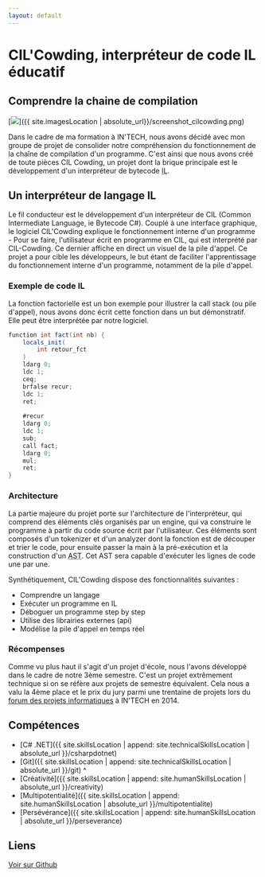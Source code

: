 ```yaml
---
layout: default
---
```


# CIL'Cowding, interpréteur de code IL éducatif

## Comprendre la chaine de compilation

[<img src="{{ site.imagesLocation | absolute_url}}/screenshot_cilcowding_mini.png" class="realization-mini border"/>]({{ site.imagesLocation | absolute_url}}/screenshot_cilcowding.png)

Dans le cadre de ma formation à IN'TECH, nous avons décidé avec mon groupe de projet de consolider notre compréhension du fonctionnement de la chaîne de compilation d'un programme. C'est ainsi que nous avons créé de toute pièces CIL Cowding, un projet dont la brique principale est le développement d'un interpréteur de bytecode <abbr title="Intermediate Langage">IL</abbr>.

## Un interpréteur de langage IL

Le fil conducteur est le développement d'un interpréteur de CIL (Common Intermediate Language, ie Bytecode C#). Couplé à une interface graphique, le logiciel CIL'Cowding explique le fonctionnement interne d'un programme - Pour se faire, l'utilisateur écrit en programme en CIL, qui est interprété par CIL-Cowding. Ce dernier affiche en direct un visuel de la pile d'appel.
Ce projet a pour cible les développeurs, le but étant de faciliter l'apprentissage du fonctionnement interne d'un programme, notamment de la pile d'appel.

### Exemple de code IL

La fonction factorielle est un bon exemple pour illustrer la call stack (ou pile d'appel), nous avons donc écrit cette fonction dans un but démonstratif. Elle peut être interprétée par notre logiciel.

```c#
function int fact(int nb) {
	locals_init(
		int retour_fct
	)
	ldarg 0;
	ldc 1;
	ceq;
	brfalse recur;
	ldc 1;
	ret;
	
	#recur
	ldarg 0;
	ldc 1;
	sub;
	call fact;
	ldarg 0;
	mul;
	ret;
}
```

### Architecture

La partie majeure du projet porte sur l'architecture de l'interpréteur, qui comprend des éléments clés organisés par un engine, qui va construire le programme à partir du code source écrit par l'utilisateur.
Ces éléments sont composés d'un tokenizer et d'un analyzer dont la fonction est de découper et trier le code, pour ensuite passer la main à la pré-exécution et la construction d'un <abbr title="Abstract Syntax Tree">AST</abbr>. Cet AST sera capable d'exécuter les lignes de code une par une.

Synthétiquement, CIL'Cowding dispose des fonctionnalités suivantes :

* Comprendre un langage
* Exécuter un programme en IL
* Déboguer un programme step by step
* Utilise des librairies externes (api)
* Modélise la pile d'appel en temps réel

### Récompenses

Comme vu plus haut il s'agit d'un projet d'école, nous l'avons développé dans le cadre de notre 3ème semestre. C'est un projet extrêmement technique si on se réfère aux projets de semestre équivalent. Cela nous a valu la 4ème place et le prix du jury parmi une trentaine de projets lors du [forum des projets informatiques](https://www.intechinfo.fr/retour-forum-projets-informatiques-intech/) à IN'TECH en 2014.

## Compétences

* [C# .NET]({{ site.skillsLocation | append: site.technicalSkillsLocation |  absolute_url }}/csharpdotnet)
* [Git]({{ site.skillsLocation | append: site.technicalSkillsLocation |  absolute_url }}/git)
^
* [Créativité]({{ site.skillsLocation | append: site.humanSkillsLocation | absolute_url }}/creativity)
* [Multipotentialité]({{ site.skillsLocation | append: site.humanSkillsLocation | absolute_url }}/multipotentialite)
* [Persévérance]({{ site.skillsLocation | append: site.humanSkillsLocation | absolute_url }}/perseverance)

## Liens

<a href="https://github.com/Cil-Cowding/Cil-Cowding/tree/develop" class="fab fa-github"> Voir sur Github</a>